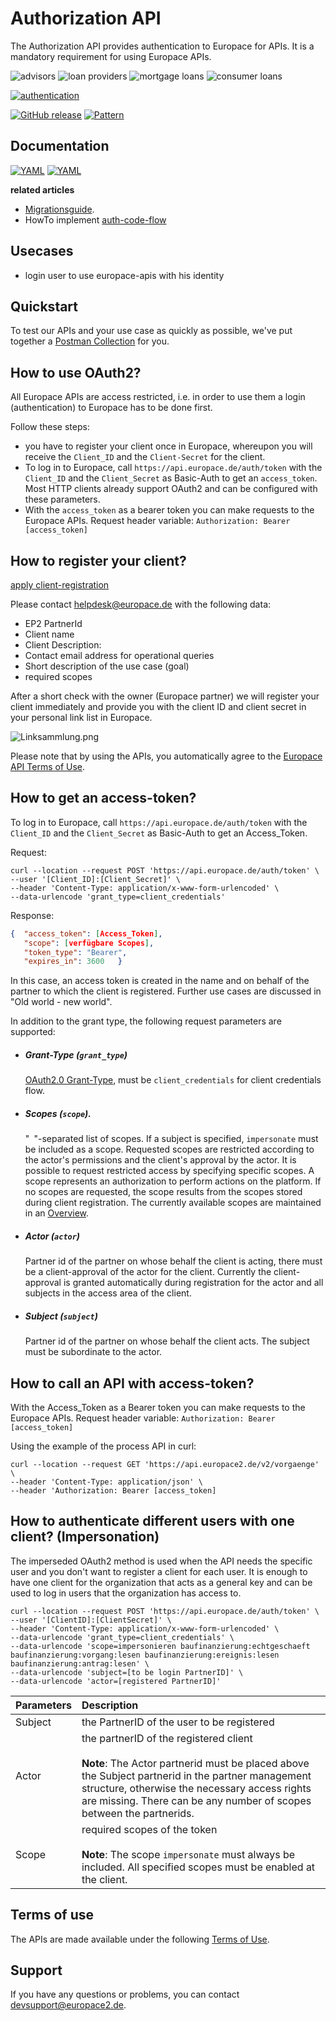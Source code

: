 # Authorization API

The Authorization API provides authentication to Europace for APIs. It is a mandatory requirement for using Europace APIs.


![advisors](https://img.shields.io/badge/-advisors-lightblue)
![loan providers](https://img.shields.io/badge/-loanProviders-lightblue)
![mortgage loans](https://img.shields.io/badge/-mortgageLoans-lightblue)
![consumer loans](https://img.shields.io/badge/-consumerLoans-lightblue)

[![authentication](https://img.shields.io/badge/Auth-OAuth2-green)](https://github.com/europace/authorization-api)

[![GitHub release](https://img.shields.io/github/v/release/europace/authorization-api)](https://github.com/europace/authorization-api/releases)
[![Pattern](https://img.shields.io/badge/Pattern-Tolerant%20Reader-yellowgreen)](https://martinfowler.com/bliki/TolerantReader.html)

## Documentation
[![YAML](https://img.shields.io/badge/OAS-HTML_Doc-lightblue)](https://europace.github.io/authorization-api/oas-doc.html)
[![YAML](https://img.shields.io/badge/OAS-YAML-lightgrey)](https://github.com/europace/authorization-api/blob/master/authorization.yaml)

**related articles** 
* [Migrationsguide](https://docs.api.europace.de/common/authentifizierung/oauth-migrationsguide_en).
* HowTo implement [auth-code-flow](https://docs.api.europace.de/common/authentifizierung/oauth-code-flow_en/)

## Usecases
- login user to use europace-apis with his identity

## Quickstart
To test our APIs and your use case as quickly as possible, we've put together a [Postman Collection](https://github.com/europace/api-schnellstart) for you.

## How to use OAuth2?

All Europace APIs are access restricted, i.e. in order to use them a login (authentication) to Europace has to be done first.

Follow these steps:
- you have to register your client once in Europace, whereupon you will receive the `Client_ID` and the `Client-Secret` for the client.
- To log in to Europace, call `https://api.europace.de/auth/token` with the `Client_ID` and the `Client_Secret` as Basic-Auth to get an `access_token`. Most HTTP clients already support OAuth2 and can be configured with these parameters.
- With the `access_token` as a bearer token you can make requests to the Europace APIs.
Request header variable: `Authorization: Bearer [access_token]`

## How to register your client?

<a href="mailto:helpdesk@europace2.de?subject=Registrierung API-Client&body=Hallo,%0D%0Abitte%20registriert%20einen%20API-Client%20für%20mich.%0D%0A%0D%0APartnerID:%0D%0AClient-Name:%0D%0AClient-Beschreibung:%0D%0Atechnische%20Kontakt-Email-Adresse:%0D%0Akurze%20Beschreibung%20des%20Anwendungsfalls:%0D%0Abenötigte%20Scopes:%0D%0A%0D%0AVielen%20Dank">apply client-registration</a>


Please contact <a href="mailto:helpdesk@europace2.de?subject=Registrierung API-Client&body=Hello,%0D%0Please%20register%20an%20API-Client%20for%20me. %0D%0A%0D%0APartnerID:%0D%0AClientName:%0D%0AClientDescription:%0D%0Atechnical%20contact email address:%0D%0Short%20description%20of%20the%20application:%0D%0Required%20Scopes:%0D%0A%0D%0AVever%20Thanks">helpdesk@europace.de</a> with the following data:
- EP2 PartnerId
- Client name
- Client Description:
- Contact email address for operational queries
- Short description of the use case (goal)
- required scopes

After a short check with the owner (Europace partner) we will register your client immediately and provide you with the client ID and client secret in your personal link list in Europace.

![Linksammlung.png](https://docs.api.europace.de/Linksammlung.png "Linksammlung")

Please note that by using the APIs, you automatically agree to the [Europace API Terms of Use](https://docs.api.europace.de/nutzungsbedingungen/).

## How to get an access-token?
To log in to Europace, call `https://api.europace.de/auth/token` with the `Client_ID` and the `Client_Secret` as Basic-Auth to get an Access_Token.

Request:
```cURL
curl --location --request POST 'https://api.europace.de/auth/token' \
--user '[Client_ID]:[Client_Secret]' \
--header 'Content-Type: application/x-www-form-urlencoded' \
--data-urlencode 'grant_type=client_credentials'
```

Response:
```json
{  "access_token": [Access_Token],
   "scope": [verfügbare Scopes],
   "token_type": "Bearer",
   "expires_in": 3600   }
```

In this case, an access token is created in the name and on behalf of the partner to which the client is registered. Further use cases are discussed in "Old world - new world".

In addition to the grant type, the following request parameters are supported:

- ##### Grant-Type (`grant_type`)
  [OAuth2.0 Grant-Type][RFC6749#4], must be `client_credentials` for client credentials flow.
- ##### Scopes (`scope`).
  "` `"-separated list of scopes. If a subject is specified, `impersonate` must be included as a scope.
  Requested scopes are restricted according to the actor's permissions and the client's approval by the actor. It is possible to request restricted access by specifying specific scopes. A scope represents an authorization to perform actions on the platform. If no scopes are requested, the scope results from the scopes stored during client registration. The currently available scopes are maintained in an [Overview](https://github.com/europace/authorization-api/blob/master/docs/scopes.md).
- ##### Actor (`actor`)
  Partner id of the partner on whose behalf the client is acting, there must be a
  client-approval of the actor for the client. Currently the client-approval is granted automatically during registration for the actor and all subjects in the access area of the client.
- ##### Subject (`subject`)
  Partner id of the partner on whose behalf the client acts. The subject must be subordinate to the actor.

## How to call an API with access-token?
With the Access_Token as a Bearer token you can make requests to the Europace APIs.
Request header variable: `Authorization: Bearer [access_token]`

Using the example of the process API in curl:
```cURL
curl --location --request GET 'https://api.europace2.de/v2/vorgaenge' \
--header 'Content-Type: application/json' \
--header 'Authorization: Bearer [access_token]
```

## How to authenticate different users with one client? (Impersonation)

The imperseded OAuth2 method is used when the API needs the specific user and you don't want to register a client for each user. It is enough to have one client for the organization that acts as a general key and can be used to log in users that the organization has access to.

```cURL
curl --location --request POST 'https://api.europace.de/auth/token' \
--user '[ClientID]:[ClientSecret]' \
--header 'Content-Type: application/x-www-form-urlencoded' \
--data-urlencode 'grant_type=client_credentials' \
--data-urlencode 'scope=impersonieren baufinanzierung:echtgeschaeft baufinanzierung:vorgang:lesen baufinanzierung:ereignis:lesen baufinanzierung:antrag:lesen' \
--data-urlencode 'subject=[to be login PartnerID]' \
--data-urlencode 'actor=[registered PartnerID]'
```

Parameters | Description |
--------- | :--- |
Subject | the PartnerID of the user to be registered
Actor | the partnerID of the registered client<br/><br/>**Note**: The Actor partnerid must be placed above the Subject partnerid in the partner management structure, otherwise the necessary access rights are missing. There can be any number of scopes between the partnerids.
Scope | required scopes of the token<br/><br/>**Note**: The scope `impersonate` must always be included. All specified scopes must be enabled at the client.

## Terms of use
The APIs are made available under the following [Terms of Use](https://docs.api.europace.de/nutzungsbedingungen/).

## Support
If you have any questions or problems, you can contact devsupport@europace2.de.

[JWT]: https://tools.ietf.org/html/rfc7519
[ASCII]: http://www.ecma-international.org/publications/files/ECMA-ST/Ecma-006.pdf
[UTF-8]: https://tools.ietf.org/html/rfc3629
[URI]: https://tools.ietf.org/html/rfc3986
[Unix-Timestamp]: https://pubs.opengroup.org/onlinepubs/9699919799/basedefs/V1_chap04.html#tag_04_16
[RFC6749#4]: https://tools.ietf.org/html/rfc6749#section-4
[RFC6749#4.4]: https://tools.ietf.org/html/rfc6749#section-4.4
[HTTP Basic Auth]: https://tools.ietf.org/html/rfc7617#section-2
